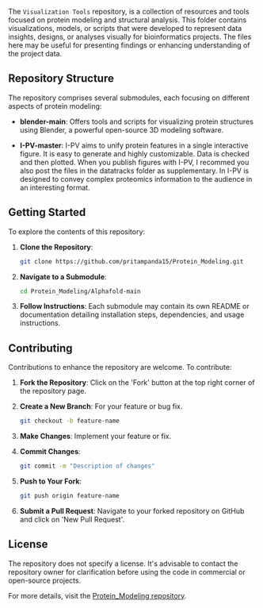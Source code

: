 The `Visualization Tools` repository, is a collection of resources and tools focused on protein modeling and structural analysis. This folder contains visualizations, models, or scripts that were developed to represent data insights, designs, or analyses visually for bioinformatics projects. The files here may be useful for presenting findings or enhancing understanding of the project data.

## Repository Structure

The repository comprises several submodules, each focusing on different aspects of protein modeling:

- **blender-main**: Offers tools and scripts for visualizing protein structures using Blender, a powerful open-source 3D modeling software.

- **I-PV-master**: I-PV aims to unify protein features in a single interactive figure. It is easy to generate and highly customizable. Data is checked and then plotted. When you publish figures with I-PV, I recommed you also post the files in the datatracks folder as supplementary.
In I-PV is designed to convey complex proteomics information to the audience in an interesting format.

## Getting Started

To explore the contents of this repository:

1. **Clone the Repository**:
   ```bash
   git clone https://github.com/pritampanda15/Protein_Modeling.git
   ```

2. **Navigate to a Submodule**:
   ```bash
   cd Protein_Modeling/Alphafold-main
   ```

3. **Follow Instructions**: Each submodule may contain its own README or documentation detailing installation steps, dependencies, and usage instructions.

## Contributing

Contributions to enhance the repository are welcome. To contribute:

1. **Fork the Repository**: Click on the 'Fork' button at the top right corner of the repository page.

2. **Create a New Branch**: For your feature or bug fix.
   ```bash
   git checkout -b feature-name
   ```

3. **Make Changes**: Implement your feature or fix.

4. **Commit Changes**:
   ```bash
   git commit -m "Description of changes"
   ```

5. **Push to Your Fork**:
   ```bash
   git push origin feature-name
   ```

6. **Submit a Pull Request**: Navigate to your forked repository on GitHub and click on 'New Pull Request'.

## License

The repository does not specify a license. It's advisable to contact the repository owner for clarification before using the code in commercial or open-source projects.

For more details, visit the [Protein_Modeling repository](https://github.com/pritampanda15/Protein_Modeling). 
